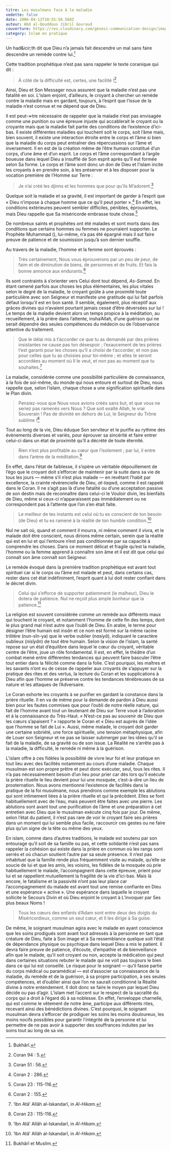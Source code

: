 ```yaml
---
titre: Les musulmans face à la maladie
vedette: false
date: 2006-04-12T10:55:58.568Z
auteur: Abd al-Qouddous Jibril Gouraud
couverture: https://res.cloudinary.com/genesi-communication-design/image/upload/v1603650879/samples/landscapes/nature-mountains.jpg
category: Islam en pratique
---
```

Un had&icir;th dit que Dieu n’a jamais fait descendre un mal sans faire descendre un remède contre lui.[^1]

Cette tradition prophétique n’est pas sans rappeler le texte coranique qui dit&nbsp;:

> À côté de la difficulté est, certes, une facilité&nbsp;![^2]

Ainsi, Dieu et Son Messager nous assurent que la maladie n’est pas une fatalité en soi. L’islam enjoint, d’ailleurs, le croyant à chercher un remède contre la maladie mais en gardant, toujours, à l’esprit que l’issue de la maladie n’est connue et ne dépend que de Dieu.

Il est peut-&ecir;tre nécessaire de rappeler que la maladie n’est pas envisagée comme une punition ou une épreuve injuste qui accablerait le croyant ou la croyante mais que la maladie fait partie des conditions de l’existence d’ici-bas. Il existe différentes maladies qui touchent soit le corps, soit l’âme mais, bien souvent, il existe une interaction étroite entre le corps et l’âme si bien que la maladie du corps peut entraîner des répercussions sur l’âme et inversement. Il en est de la création même de l’être humain constitué d’un corps, d’une âme et d’un esprit. Le corps et l’âme correspondant à l’argile boueuse dans lequel Dieu a insufflé de Son esprit après qu’Il eut formée selon Sa forme. Le corps et l’âme sont donc un don de Dieu et l’islam incite les croyants à en prendre soin, à les préserver et à les disposer pour la vocation première de l’Homme sur Terre&nbsp;:

> Je n’ai créé les djinns et les hommes que pour qu’ils M’adorent.[^3]

Quelque soit la maladie et sa gravité, il est important de garder à l’esprit que «&nbsp;Dieu n’impose à chaque homme que ce qu’il peut porter&nbsp;».[^4] En effet, les conditions extérieures peuvent sembler difficiles, pénibles, éprouvantes, mais Dieu rappelle que Sa miséricorde embrasse toute chose.[^5]

De nombreux saints et prophètes ont été malades et sont morts dans des conditions que certains hommes ou femmes ne pourraient supporter. Le Prophète Muhammad (), lui-même, n’a pas été épargné mais il sut faire preuve de patience et de soumission jusqu’à son dernier souffle.

Au travers de la maladie, l’homme et la femme sont éprouvés&nbsp;:

> Très certainement, Nous vous éprouverons par un peu de peur, de faim et de diminution de biens, de personnes et de fruits. Et fais la bonne annonce aux endurants.[^6]

Ils sont contraints à s’orienter vers Celui dont tout dépend, *As-Samad*. En étant ramené parfois aux choses les plus élémentaires, les plus vitales selon le degré de la maladie, le croyant goûte à une proximité toute particulière avec son Seigneur et manifeste une gratitude qui lui fait parfois défaut lorsqu’il est en bon santé. Il semble, également, plus réceptif aux grâces divines qui n’avaient pourtant jamais cessé d’être déversées sur lui&nbsp;! Le temps de la maladie devient alors un temps propice à la méditation, au recueillement, à la prière dans l’attente, insha’Allah, d’une guérison qui ne serait dépendre des seules compétences du médecin ou de l’observance attentive du traitement.

> Que le délai mis à t’accorder ce que tu as demandé par des prières insistantes ne cause pas ton désespoir&nbsp;; l’exaucement de tes prières t’est garanti pour les choses qu’Il a choisi de t’accorder, et non pas pour celles que tu as choisies pour toi-même&nbsp;; et elles te seront accordées au moment où Il le veut, et non pas au moment que tu souhaites.[^7]

La maladie, considérée comme une possibilité particulière de connaissance, à la fois de soi-même, du monde qui nous entoure et surtout de Dieu, nous rappelle que, selon l’islam, chaque chose a une signification spirituelle dans le Plan divin.

> Pensiez-vous que Nous vous avions créés sans but, et que vous ne seriez pas ramenés vers Nous&nbsp;? Que soit exalté Allah, le vrai Souverain&nbsp;! Pas de divinité en dehors de Lui, le Seigneur du Trône sublime&nbsp;![^8]

Tout au long de la vie, Dieu éduque Son serviteur et le purifie au rythme des évènements diverses et variés, pour éprouver sa sincérité et faire entrer celui-ci dans un état de proximité qu’Il a décrété de toute éternité.

> Rien n’est plus profitable au cœur que l’isolement&nbsp;; par lui, il entre dans l’arène de la méditation.[^9]

En effet, dans l’état de faiblesse, il s’opère un véritable dépouillement de l’égo que le croyant doit s’efforcer de maintenir par la suite dans sa vie de tous les jours —&nbsp;même s’il n’est plus malade&nbsp;— en revêtant l’habit par excellence, la crainte révérencielle de Dieu, *at-taqwâ*, comme il est rappelé dans le Coran. Il ne s’agit pas là d’une fatalité ou d’une acceptation passive de son destin mais de reconnaître dans celui-ci le Vouloir divin, les bienfaits de Dieu, même si ceux-ci n’apparaissent pas immédiatement ou ne correspondent pas à l’attente que l’on s’en était faite.

> Le meilleur de tes instants est celui où tu es conscient de ton besoin (de Dieu) et tu es ramené à la réalité de ton humble condition.[^10]

Nul ne sait où, quand et comment il mourra, ni même comment il vivra, et le malade doit être conscient, nous dirions même certain, serein que la réalité qui est en lui et qui l’entoure n’est pas conditionnée par sa capacité à comprendre les choses. Dans ce moment délicat et fragile qu’est la maladie, l’homme ou la femme apprend à connaître son âme et il est dit que celui qui connaît son âme connaît son Seigneur.

Le remède évoqué dans la première tradition prophétique est avant tout spirituel car si le corps ou l’âme est malade et peut, dans certains cas, rester dans cet état indéfiniment, l’esprit quant à lui doit rester confiant dans le décret divin.

> Celui qui s’efforce de supporter patiemment (le malheur), Dieu le dotera de patience. Nul ne reçoit plus ample bonheur que la patience.[^11]

La religion est souvent considérée comme un remède aux différents maux qui touchent le croyant, et notamment l’homme de cette fin des temps, dont le plus grand mal n’est autre que l’oubli de Dieu. En arabe, le terme pour désigner l’être humain est *insân* et ce nom est formé sur la même racine trilitère (nun-sîn-ya) que le verbe oublier (*nasiyâ*), indiquant le caractère oublieux (*nisîyân*) de tout être humain. Selon la vision de l’islam, la santé repose sur un état d’équilibre dans lequel le cœur du croyant, véritable centre de l’être, joue un rôle fondamental. Il est, en effet, le théâtre d’un combat mené entre différentes tendances qui peuvent faire basculer l’être tout entier dans la félicité comme dans la folie. C’est pourquoi, les maîtres et les savants n’ont eu de cesse de rappeler aux croyants de s’appuyer sur la pratique des rites et des vertus, la lecture du Coran et les supplications à Dieu afin que l’homme se préserve contre les tendances ténébreuses de sa nature et les attaques de l’Adversaire.

Le Coran exhorte les croyants à se purifier en gardant la constance dans la prière rituelle. Il en va de même pour la demande de pardon à Dieu aussi bien pour les fautes commises que pour l’oubli de notre réelle nature, qui fait de l’homme avant tout un lieutenant de Dieu sur Terre voué à l’adoration et à la connaissance du Très-Haut. «&nbsp;N’est-ce pas au souvenir de Dieu que les cœurs s’apaisent&nbsp;?&nbsp;» rapporte le Coran et «&nbsp;Dieu est auprès de l’idée que l’homme se fait de Lui&nbsp;». Aussi, même malade, le croyant doit garder une certaine sobriété, une force spirituelle, une tension métaphysique, afin de Louer son Seigneur et ne pas se laisser submerger par les idées qu’il se fait de la maladie, de sa gravité ou de son issue. La Réalité ne s’arrête pas à la maladie, la difficulté, le remède ni même à la guérison.

L’islam offre à ces fidèles la possibilité de vivre leur foi et leur pratique en tout lieu avec des facilités notamment au cours d’une maladie. Chaque musulman est son propre prêtre et peut donc exécuter, seul, tous les rites. Il n’a pas nécessairement besoin d’un lieu pour prier car dès lors qu’il exécute la prière rituelle le lieu devient pour lui une mosquée, c’est-à-dire un lieu de prosternation. Nous avons mentionné l’existence de facilités dans la pratique de la foi musulmane, nous prendrons comme exemple les ablutions qui sont intimement liées à la prière rituelle et qui la précèdent. Elles se font habituellement avec de l’eau, mais peuvent être faites avec une pierre. Les ablutions sont avant tout une purification de l’âme et une préparation à cet entretien avec Dieu que le musulman exécute cinq fois par jour. De même, selon l’état du patient, il n’est pas rare de voir le croyant faire ses prières dans un moment qui lui semble plus facile, raccourcir ces gestes ou ne faire plus qu’un signe de la tête ou même des yeux.

En islam, comme dans d’autres traditions, le malade est soutenu par son entourage qu’il soit de sa famille ou pas, et cette solidarité n’est pas sans rappeler la cohésion qui existe dans la prière en commun où les rangs sont serrés et où chacun soutient l’autre par sa seule présence. Il n’est pas inhabituel que la famille rende plus fréquemment visite au malade, qu’elle se soucie de lui et que les amis, les voisins, les fidèles de la mosquée où prie habituellement le malade, l’accompagnent dans cette épreuve, prient pour lui et se rappellent mutuellement la fragilité de la vie d’ici-bas. Mais là encore, le fatalisme et la passivité n’ont pas leur place car l’accompagnement du malade est avant tout une remise confiante en Dieu et une espérance «&nbsp;active&nbsp;». Une espérance dans laquelle le croyant sollicite le Secours Divin et où Dieu enjoint le croyant à L’invoquer par Ses plus beaux Noms&nbsp;!

> Tous les cœurs des enfants d’Adam sont entre deux des doigts du Miséricordieux, comme un seul cœur, et Il les dirige à Sa guise.

De m&ecirc;me, le soignant musulman agira avec le malade en ayant conscience que les soins prodigués sont avant tout adressés à la personne en tant que créature de Dieu, faite à Son image et à Sa ressemblance quelque soit l’état de dépendance physique ou psychique dans lequel Dieu a mis le patient. Il devra faire preuve de patience, d’écoute, d’empathie et de bienveillance afin que le malade, qu’il soit croyant ou non, accepte la médication qui peut dans certaines situations rebuter le malade qui ne voit pas toujours le bien dans ce qui lui est conseillé. Le risque pour le soignant —&nbsp;qu’il fasse partie du corps médical ou paramédical&nbsp;— est d’associer sa connaissance de la maladie, du remède et de la guérison, à sa propre participation, à ses seules compétences, et d’oublier ainsi que l’on ne saurait conditionné la Réalité divine à notre entendement. Il doit donc se faire le moyen par lequel Dieu décide ou pas d’agir. L’islam met l’accent sur le respect de la sacralité du corps qui a droit à l’égard dû à sa noblesse. En effet, l’enveloppe charnelle, qui est comme le vêtement de notre âme, participe aux différents rites, recevant ainsi des bénédictions divines. C’est pourquoi, le soignant musulman devra s’efforcer de prodiguer les soins les moins douloureux, les moins nocifs possibles pour garantir l’intégrité de la personne et lui permettre de ne pas avoir à supporter des souffrances induites par les soins tout au long de sa vie.

[^1]: Bukhârî.

[^2]: Coran 94&nbsp;: 5.

[^3]: Coran 51&nbsp;: 56.

[^4]: Coran 2&nbsp;: 286.

[^5]: Coran 23&nbsp;: 115-116.

[^6]: Coran 2&nbsp;: 155.

[^7]: ‘Ibn Atâ’ Allâh al-Iskandarî, in *Al-Hikam.*

[^8]: Coran 23&nbsp;: 115-116.

[^9]: ‘Ibn Atâ’ Allâh al-Iskandarî, in *Al-Hikam*.

[^10]: ‘Ibn Atâ’ Allâh al-Iskandarî, in *Al-Hikam*.

[^11]: Bukhârî et Muslim.

[^7]: Coran 2&nbsp;: 286.

[^9]: ‘Ibn Atâ’ Allâh al-Iskandarî, in *Al-Hikam*.

[^10]: Coran 7&nbsp;: 34.